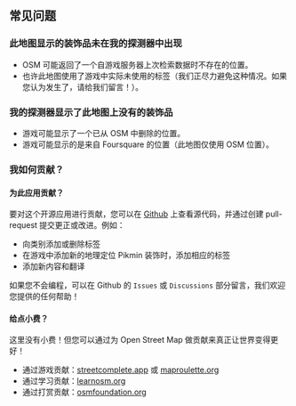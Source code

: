 ## 常见问题

### 此地图显示的装饰品未在我的探测器中出现

- OSM 可能返回了一个自游戏服务器上次检索数据时不存在的位置。
- 也许此地图使用了游戏中实际未使用的标签（我们正尽力避免这种情况。如果您认为发生了，请给我们留言！）。

### 我的探测器显示了此地图上没有的装饰品

- 游戏可能显示了一个已从 OSM 中删除的位置。
- 游戏可能显示的是来自 Foursquare 的位置（此地图仅使用 OSM 位置）。

### 我如何贡献？

#### 为此应用贡献？

要对这个开源应用进行贡献，您可以在 [Github](https://github.com/pixlpirate/pikmin-map) 上查看源代码，并通过创建 pull-request 提交更正或改进。例如：
- 向类别添加或删除标签
- 在游戏中添加新的地理定位 Pikmin 装饰时，添加相应的标签
- 添加新内容和翻译

如果您不会编程，可以在 Github 的 `Issues` 或 `Discussions` 部分留言，我们欢迎您提供的任何帮助！

#### 给点小费？

这里没有小费！但您可以通过为 Open Street Map 做贡献来真正让世界变得更好！

- 通过游戏贡献：[streetcomplete.app](https://streetcomplete.app) 或 [maproulette.org](https://maproulette.org)
- 通过学习贡献：[learnosm.org](https://learnosm.org)
- 通过打赏贡献：[osmfoundation.org](https://osmfoundation.org)
